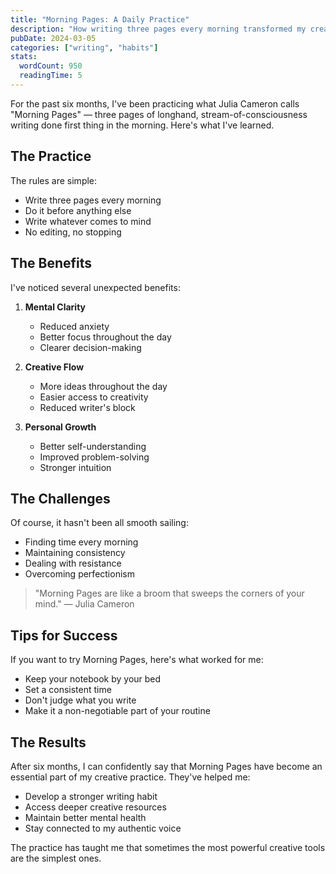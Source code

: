 ```yaml
---
title: "Morning Pages: A Daily Practice"
description: "How writing three pages every morning transformed my creative process"
pubDate: 2024-03-05
categories: ["writing", "habits"]
stats:
  wordCount: 950
  readingTime: 5
---
```


For the past six months, I've been practicing what Julia Cameron calls "Morning Pages" — three pages of longhand, stream-of-consciousness writing done first thing in the morning. Here's what I've learned.

## The Practice

The rules are simple:
- Write three pages every morning
- Do it before anything else
- Write whatever comes to mind
- No editing, no stopping

## The Benefits

I've noticed several unexpected benefits:

1. **Mental Clarity**
   - Reduced anxiety
   - Better focus throughout the day
   - Clearer decision-making

2. **Creative Flow**
   - More ideas throughout the day
   - Easier access to creativity
   - Reduced writer's block

3. **Personal Growth**
   - Better self-understanding
   - Improved problem-solving
   - Stronger intuition

## The Challenges

Of course, it hasn't been all smooth sailing:

- Finding time every morning
- Maintaining consistency
- Dealing with resistance
- Overcoming perfectionism

> "Morning Pages are like a broom that sweeps the corners of your mind." — Julia Cameron

## Tips for Success

If you want to try Morning Pages, here's what worked for me:

- Keep your notebook by your bed
- Set a consistent time
- Don't judge what you write
- Make it a non-negotiable part of your routine

## The Results

After six months, I can confidently say that Morning Pages have become an essential part of my creative practice. They've helped me:

- Develop a stronger writing habit
- Access deeper creative resources
- Maintain better mental health
- Stay connected to my authentic voice

The practice has taught me that sometimes the most powerful creative tools are the simplest ones. 